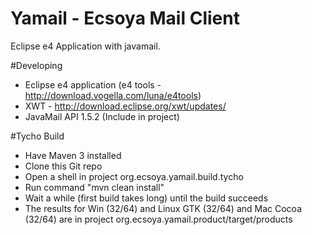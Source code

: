 Yamail - Ecsoya Mail Client
===========================

Eclipse e4 Application with javamail.

#Developing
 * Eclipse e4 application (e4 tools - http://download.vogella.com/luna/e4tools)
 * XWT - http://download.eclipse.org/xwt/updates/
 * JavaMail API 1.5.2 (Include in project) 

#Tycho Build
 * Have Maven 3 installed
 * Clone this Git repo
 * Open a shell in project org.ecsoya.yamail.build.tycho
 * Run command "mvn clean install"
 * Wait a while (first build takes long) until the build succeeds
 * The results for Win (32/64) and Linux GTK (32/64) and Mac Cocoa (32/64) are in project org.ecsoya.yamail.product/target/products